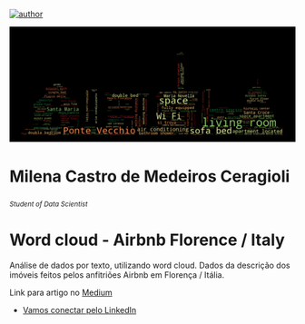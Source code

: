 [![author](https://img.shields.io/badge/author-milenacm-blue.svg)](https://www.linkedin.com/in/milena-ceragioli/)
<p align="center">
  <img src="wordcloud florenca.png" >
</p>


# Milena Castro de Medeiros Ceragioli
<sub>*Student of Data Scientist* </sub>

# Word cloud - Airbnb Florence / Italy

Análise de dados por texto, utilizando word cloud. Dados da descrição dos imóveis feitos pelos anfitriões Airbnb em Florença / Itália.

Link para artigo no [Medium](https://medium.com/@cientistadados.milena/word-cloud-floren%C3%A7a-e-airbnb-8b6736c1a58a)

* [Vamos conectar pelo LinkedIn](https://www.linkedin.com/in/milena-ceragioli/)
